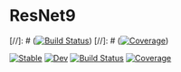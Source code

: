 # ResNet9

[//]: # ([![Build Status](https://github.com/a-r-n-o-l-d/ResNet9.jl/workflows/CI/badge.svg)](https://github.com/a-r-n-o-l-d/ResNet9.jl/actions))
[//]: # ([![Coverage](https://codecov.io/gh/a-r-n-o-l-d/ResNet9.jl/branch/master/graph/badge.svg)](https://codecov.io/gh/a-r-n-o-l-d/ResNet9.jl))

[![Stable](https://img.shields.io/badge/docs-stable-blue.svg)](https://a-r-n-o-l-d.github.io/ResNet9.jl/stable)
[![Dev](https://img.shields.io/badge/docs-dev-blue.svg)](https://a-r-n-o-l-d.github.io/ResNet9.jl/dev)
[![Build Status](https://github.com/a-r-n-o-l-d/ResNet9.jl/workflows/CI/badge.svg)](https://github.com/a-r-n-o-l-d/ResNet9.jl/actions)
[![Coverage](https://codecov.io/gh/a-r-n-o-l-d/ResNet9.jl/branch/master/graph/badge.svg)](https://codecov.io/gh/a-r-n-o-l-d/ResNet9.jl)